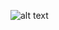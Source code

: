 ![alt text](https://github.com/luisfrein/R_Tidytuesday/blob/master/2021/W09_Employed_Status/median_earninng.png)

